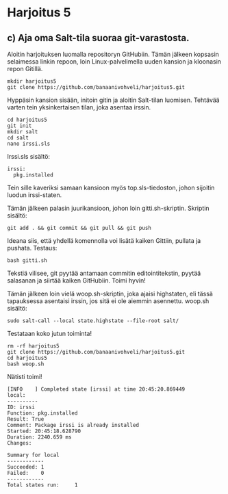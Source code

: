 # Harjoitus 5

## c) Aja oma Salt-tila suoraa git-varastosta.

Aloitin harjoituksen luomalla repositoryn GitHubiin. Tämän jälkeen kopsasin selaimessa linkin repoon, loin Linux-palvelimella uuden kansion ja
kloonasin repon Gitillä.

	mkdir harjoitus5
	git clone https://github.com/banaanivohveli/harjoitus5.git

Hyppäsin kansion sisään, initoin gitin ja aloitin Salt-tilan luomisen. Tehtävää varten tein yksinkertaisen tilan, joka asentaa irssin.

	cd harjoitus5
	git init
	mkdir salt
	cd salt
	nano irssi.sls

Irssi.sls sisältö:

	irssi:
	  pkg.installed

Tein sille kaveriksi samaan kansioon myös top.sls-tiedoston, johon sijoitin luodun irssi-staten.


Tämän jälkeen palasin juurikansioon, johon loin gitti.sh-skriptin.
Skriptin sisältö:
	
	git add . && git commit && git pull && git push

Ideana siis, että yhdellä komennolla voi lisätä kaiken Gittiin, pullata ja pushata. Testaus:
	
	bash gitti.sh

Tekstiä vilisee, git pyytää antamaan commitin editointitekstin, pyytää salasanan ja siirtää kaiken GitHubiin. Toimi hyvin!

Tämän jälkeen loin vielä woop.sh-skriptin, joka ajaisi highstaten, eli tässä tapauksessa asentaisi irssin, jos sitä ei ole aiemmin asennettu. 
woop.sh sisältö:

	sudo salt-call --local state.highstate --file-root salt/

Testataan koko jutun toiminta!

	rm -rf harjoitus5
	git clone https://github.com/banaanivohveli/harjoitus5.git
	cd harjoitus5
	bash woop.sh

Nätisti toimi!

	[INFO    ] Completed state [irssi] at time 20:45:20.869449
	local:
	----------
	ID: irssi
	Function: pkg.installed
	Result: True
	Comment: Package irssi is already installed
	Started: 20:45:18.628790
	Duration: 2240.659 ms
	Changes:

	Summary for local
	------------
	Succeeded: 1
	Failed:    0
	------------
	Total states run:     1

